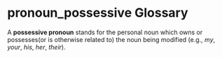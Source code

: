 # pronoun_possessive Glossary
A **possessive pronoun** stands for the personal noun which owns or possesses(or is otherwise related to) the noun being modified (e.g., *my*, *your*, *his*, *her*, *their*).